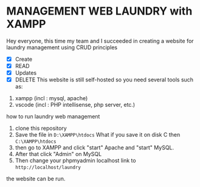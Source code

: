 # MANAGEMENT WEB LAUNDRY with XAMPP

Hey everyone, this time my team and I succeeded in creating a website for laundry management using CRUD principles
- [x] Create
- [x] READ
- [x] Updates
- [x] DELETE
This website is still self-hosted so you need several tools such as:
1. xampp (incl : mysql, apache)
2. vscode (incl : PHP intellisense, php server, etc.)

how to run laundry web management
1. clone this repository
2. Save the file in `D:\XAMPP\htdocs`
What if you save it on disk C then `C:\XAMPP\htdocs`
3. then go to XAMPP and click "start" Apache and "start" MySQL.
4. After that click "Admin" on MySQL
5. Then change your phpmyadmin localhost link to `http://localhost/laundry`

the website can be run.
